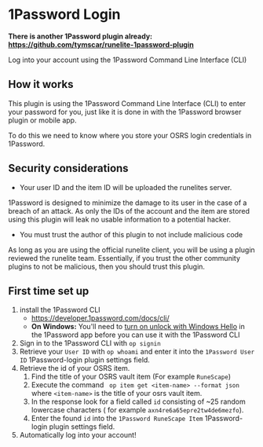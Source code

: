 # 1Password Login

**There is another 1Password plugin already: https://github.com/tymscar/runelite-1password-plugin**

Log into your account using the 1Password Command Line Interface (CLI)

## How it works

This plugin is using the 1Password Command Line Interface (CLI) to enter your password for you, just
like it is done in with the 1Password browser plugin or mobile app.

To do this we need to know where you store your OSRS login credentials in 1Password.

## Security considerations

* Your user ID and the item ID will be uploaded the runelites server.

1Password is designed to minimize the damage to its user in the case of a breach of an attack.
As only the IDs of the account and the item are stored using this plugin will leak no usable
information to a potential hacker.

* You must trust the author of this plugin to not include malicious code

As long as you are using the official runelite client, you will be using a plugin
reviewed the runelite team.
Essentially, if you trust the other community plugins to not be malicious, then you should trust
this plugin.

## First time set up

1. install the 1Password CLI
    * https://developer.1password.com/docs/cli/
    * **On Windows:** You'll need
      to [turn on unlock with Windows Hello](https://support.1password.com/windows-hello/) in the
      1Password app before you can use it with the 1Password CLI
2. Sign in to the 1Password CLI with `op signin`
3. Retrieve your `User ID` with `op whoami` and enter it into the `1Password User ID`
   1Password-login plugin settings field.
4. Retrieve the id of your OSRS item.
    1. Find the title of your OSRS vault item (For example `RuneScape`)
    2. Execute the command ` op item get <item-name> --format json` where `<item-name>` is the title
       of your osrs vault item.
    3. In the response look for a field called `id` consisting of ~25 random lowercase characters (
       for example `axn4re6a65epre2tw4de6mezfo`).
    4. Enter the found `id` into the `1Password RuneScape Item`  1Password-login plugin settings
       field.
5. Automatically log into your account!
